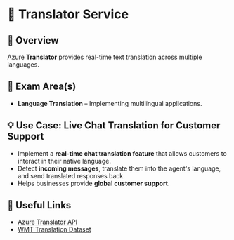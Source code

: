 
# 📌 Translator Service

## 📝 Overview
Azure **Translator** provides real-time text translation across multiple languages.

## 🎯 Exam Area(s)
- **Language Translation** – Implementing multilingual applications.

## 💡 Use Case: Live Chat Translation for Customer Support
- Implement a **real-time chat translation feature** that allows customers to interact in their native language.
- Detect **incoming messages**, translate them into the agent's language, and send translated responses back.
- Helps businesses provide **global customer support**.

## 🔗 Useful Links
- [Azure Translator API](https://learn.microsoft.com/en-us/azure/ai-services/translator/)
- [WMT Translation Dataset](http://www.statmt.org/wmt20/translation-task.html)
